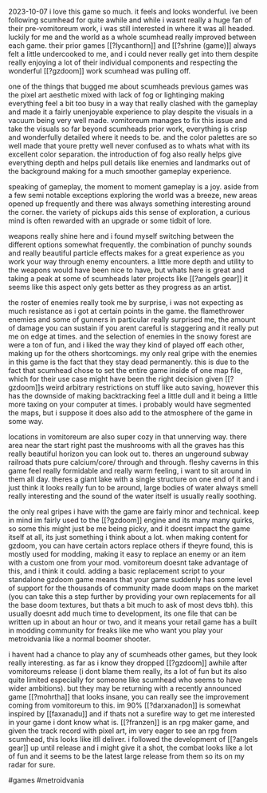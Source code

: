 2023-10-07
i love this game so much. it feels and looks wonderful. ive been following scumhead for quite awhile and while i wasnt really a huge fan of their pre-vomitoreum work, i was still interested in where it was all headed. luckily for me and the world as a whole scumhead really improved between each game. their prior games [[?lycanthorn]] and [[?shrine (game)]] always felt a little undercooked to me, and i could never really get into them despite really enjoying a lot of their individual components and respecting the wonderful [[?gzdoom]] work scumhead was pulling off.

one of the things that bugged me about scumheads previous games was the pixel art aesthetic mixed with lack of fog or lightinging making everything feel a bit too busy in a way that really clashed with the gameplay and made it a fairly unenjoyable experience to play despite the visuals in a vacuum being very well made. vomitoreum manages to fix this issue and take the visuals so far beyond scumheads prior work, everything is crisp and wonderfully detailed where it needs to be. and the color palettes are so well made that youre pretty well never confused as to whats what with its excellent color separation. the introduction of fog also really helps give everything depth and helps pull details like enemies and landmarks out of the background making for a much smoother gameplay experience.

speaking of gameplay, the moment to moment gameplay is a joy. aside from a few semi notable exceptions exploring the world was a breeze, new areas opened up frequently and there was always something interesting around the corner. the variety of pickups aids this sense of exploration, a curious mind is often rewarded with an upgrade or some tidbit of lore.

weapons really shine here and i found myself switching between the different options somewhat frequently. the combination of punchy sounds and really beautiful particle effects makes for a great experience as you work your way through enemy encounters. a little more depth and utility to the weapons would have been nice to have, but whats here is great and taking a peak at some of scumheads later projects like [[?angels gear]] it seems like this aspect only gets better as they progress as an artist.

the roster of enemies really took me by surprise, i was not expecting as much resistance as i got at certain points in the game. the flamethrower enemies and some of gunners in particular really surprised me, the amount of damage you can sustain if you arent careful is staggering and it really put me on edge at times. and the selection of enemies in the snowy forest are were a ton of fun, and i liked the way they kind of played off each other, making up for the others shortcomings. my only real gripe with the enemies in this game is the fact that they stay dead permanently. this is due to the fact that scumhead chose to set the entire game inside of one map file, which for their use case might have been the right decision given [[?gzdoom]]s weird arbitrary restrictions on stuff like auto saving, however this has the downside of making backtracking feel a little dull and it being a little more taxing on your computer at times. i probably would have segmented the maps, but i suppose it does also add to the atmosphere of the game in some way. 

locations in vomitoreum are also super cozy in that unnerving way. there area near the start right past the mushrooms with all the graves has this really beautiful horizon you can look out to. theres an ungeround subway railroad thats pure calcium/core/ through and through. fleshy caverns in this game feel really formidable and really warm feeling, i want to sit around in them all day. theres a giant lake with a single structure on one end of it and i just think it looks really fun to be around, large bodies of water always smell really interesting and the sound of the water itself is usually really soothing. 

the only real gripes i have with the game are fairly minor and technical. keep in mind im fairly used to the [[?gzdoom]] engine and its many many quirks, so some this might just be me being picky, and it doesnt impact the game itself at all, its just something i think about a lot. when making content for gzdoom, you can have certain actors replace others if theyre found, this is mostly used for modding, making it easy to replace an enemy or an item with a custom one from your mod. vomitoreum doesnt take advantage of this, and i think it could. adding a basic replacement script to your standalone gzdoom game means that your game suddenly has some level of support for the thousands of community made doom maps on the market (you can take this a step further by providing your own replacements for all the base doom textures, but thats a bit much to ask of most devs tbh). this usually doesnt add much time to development, its one file that can be written up in about an hour or two, and it means your retail game has a built in modding community for freaks like me who want you play your metroidvania like a normal boomer shooter.

i havent had a chance to play any of scumheads other games, but they look really interesting. as far as i know they dropped [[?gzdoom]] awhile after vomitoreums release (i dont blame them really, its a lot of fun but its also quite limited especially for someone like scumhead who seems to have wider ambitions). but they may be returning with a recently announced game [[?mohrtha]] that looks insane, you can really see the improvement coming from vomitoreum to this. im 90% [[?darxanadon]] is somewhat inspired by [[faxanadu]] and if thats not a surefire way to get me interested in your game i dont know what is. [[?franzen]] is an rpg maker game, and given the track record with pixel art, im very eager to see an rpg from scumhead, this looks like itll deliver. i followed the development of [[?angels gear]] up until release and i might give it a shot, the combat looks like a lot of fun and it seems to be the latest large release from them so its on my radar for sure.

#games #metroidvania 